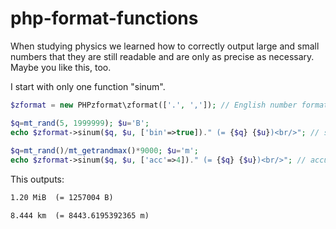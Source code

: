 # php-format-functions
When studying physics we learned how to correctly output large and small numbers that they are still readable and are only as precise as necessary. Maybe you like this, too.

I start with only one function "sinum".

```php
$zformat = new PHPzformat\zformat(['.', ',']); // English number format

$q=mt_rand(5, 1999999); $u='B'; 
echo $zformat->sinum($q, $u, ['bin'=>true])." (= {$q} {$u})<br/>"; // set to binary instead of si prefices
 
$q=mt_rand()/mt_getrandmax()*9000; $u='m'; 
echo $zformat->sinum($q, $u, ['acc'=>4])." (= {$q} {$u})<br/>"; // accuracy is set to 4 decimal digits
```

This outputs:

```html
1.20 MiB  (= 1257004 B)

8.444 km  (= 8443.6195392365 m)
```

